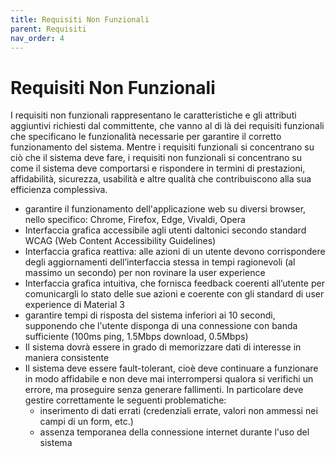 ```yaml
---
title: Requisiti Non Funzionali
parent: Requisiti
nav_order: 4
---
```


# Requisiti Non Funzionali
I requisiti non funzionali rappresentano le caratteristiche e gli attributi aggiuntivi richiesti dal committente, che vanno al di là dei requisiti funzionali che specificano le funzionalità necessarie per garantire il corretto funzionamento del sistema. Mentre i requisiti funzionali si concentrano su ciò che il sistema deve fare, i requisiti non funzionali si concentrano su come il sistema deve comportarsi e rispondere in termini di prestazioni, affidabilità, sicurezza, usabilità e altre qualità che contribuiscono alla sua efficienza complessiva.

- garantire il funzionamento dell'applicazione web su diversi browser, nello specifico: Chrome, Firefox, Edge, Vivaldi, Opera
- Interfaccia grafica accessibile agli utenti daltonici secondo standard WCAG (Web Content Accessibility Guidelines)
- Interfaccia grafica reattiva: alle azioni di un utente devono corrispondere degli aggiornamenti dell’interfaccia stessa in tempi ragionevoli (al massimo un secondo) per non rovinare la user experience
- Interfaccia grafica intuitiva, che fornisca feedback coerenti all’utente per comunicargli lo stato delle sue azioni e coerente con gli standard di user experience di Material 3
- garantire tempi di risposta del sistema inferiori ai 10 secondi, supponendo che l'utente disponga di una connessione con banda sufficiente (100ms ping, 1.5Mbps download, 0.5Mbps)
- Il sistema dovrà essere in grado di memorizzare dati di interesse in maniera consistente
- Il sistema deve essere fault-tolerant, cioè deve continuare a funzionare in modo affidabile e non deve mai interrompersi qualora si verifichi un errore, ma proseguire senza generare fallimenti. In particolare deve gestire correttamente le seguenti problematiche:
    - inserimento di dati errati (credenziali errate, valori non ammessi nei campi di un form, etc.)
    - assenza temporanea della connessione internet durante l'uso del sistema